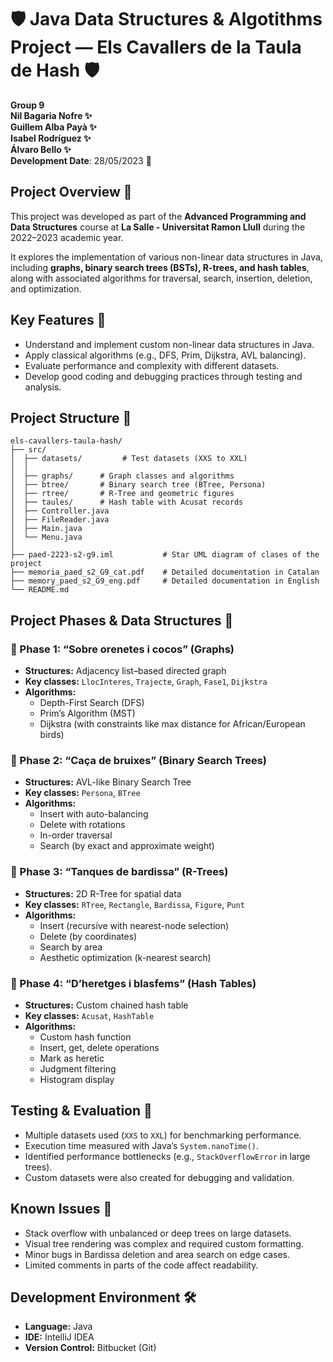 # 🛡️ Java Data Structures & Algotithms Project — Els Cavallers de la Taula de Hash 🛡️

**Group 9**  
**Nil Bagaria Nofre ✨  
Guillem Alba Payà ✨  
Isabel Rodríguez ✨  
Álvaro Bello ✨  
Development Date**: 28/05/2023 📅


## Project Overview 🚀
This project was developed as part of the **Advanced Programming and Data Structures** course at **La Salle - Universitat Ramon Llull** during the 2022–2023 academic year.

It explores the implementation of various non-linear data structures in Java, including **graphs, binary search trees (BSTs), R-trees, and hash tables**, along with associated algorithms for traversal, search, insertion, deletion, and optimization.


## Key Features 🌟

- Understand and implement custom non-linear data structures in Java.
- Apply classical algorithms (e.g., DFS, Prim, Dijkstra, AVL balancing).
- Evaluate performance and complexity with different datasets.
- Develop good coding and debugging practices through testing and analysis.



## Project Structure 📂

```
els-cavallers-taula-hash/
├── src/ 
│  ├── datasets/         # Test datasets (XXS to XXL)
│  │
│  ├── graphs/      # Graph classes and algorithms
│  ├── btree/       # Binary search tree (BTree, Persona)
│  ├── rtree/       # R-Tree and geometric figures
│  ├── taules/      # Hash table with Acusat records
│  ├── Controller.java
│  ├── FileReader.java
│  ├── Main.java
│  └── Menu.java
│
├── paed-2223-s2-g9.iml           # Star UML diagram of clases of the project
├── memoria_paed_s2_G9_cat.pdf    # Detailed documentation in Catalan
├── memory_paed_s2_G9_eng.pdf     # Detailed documentation in English
└── README.md
```

## Project Phases & Data Structures 📌

### 🔹 Phase 1: “Sobre orenetes i cocos” (Graphs)
- **Structures:** Adjacency list–based directed graph
- **Key classes:** `LlocInteres`, `Trajecte`, `Graph`, `Fase1`, `Dijkstra`
- **Algorithms:**
  - Depth-First Search (DFS)
  - Prim’s Algorithm (MST)
  - Dijkstra (with constraints like max distance for African/European birds)

### 🔹 Phase 2: “Caça de bruixes” (Binary Search Trees)
- **Structures:** AVL-like Binary Search Tree
- **Key classes:** `Persona`, `BTree`
- **Algorithms:**
  - Insert with auto-balancing
  - Delete with rotations
  - In-order traversal
  - Search (by exact and approximate weight)

### 🔹 Phase 3: “Tanques de bardissa” (R-Trees)
- **Structures:** 2D R-Tree for spatial data
- **Key classes:** `RTree`, `Rectangle`, `Bardissa`, `Figure`, `Punt`
- **Algorithms:**
  - Insert (recursive with nearest-node selection)
  - Delete (by coordinates)
  - Search by area
  - Aesthetic optimization (k-nearest search)

### 🔹 Phase 4: “D’heretges i blasfems” (Hash Tables)
- **Structures:** Custom chained hash table
- **Key classes:** `Acusat`, `HashTable`
- **Algorithms:**
  - Custom hash function
  - Insert, get, delete operations
  - Mark as heretic
  - Judgment filtering
  - Histogram display


## Testing & Evaluation 🧪

- Multiple datasets used (`XXS` to `XXL`) for benchmarking performance.
- Execution time measured with Java’s `System.nanoTime()`.
- Identified performance bottlenecks (e.g., `StackOverflowError` in large trees).
- Custom datasets were also created for debugging and validation.


## Known Issues 🚧

- Stack overflow with unbalanced or deep trees on large datasets.
- Visual tree rendering was complex and required custom formatting.
- Minor bugs in Bardissa deletion and area search on edge cases.
- Limited comments in parts of the code affect readability.


## Development Environment 🛠️
- **Language:** Java
- **IDE:** IntelliJ IDEA
- **Version Control:** Bitbucket (Git)
